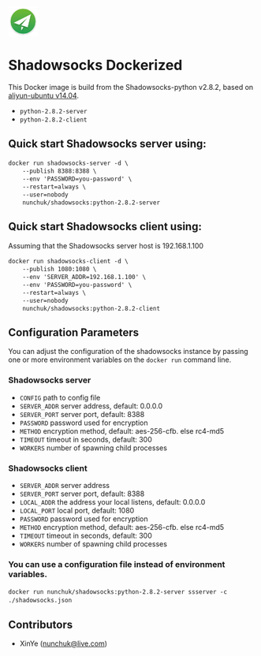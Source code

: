 <!--![image](./logo.png =60)-->
<img src="https://raw.githubusercontent.com/nunchuk/docker-shadowsocks/master/logo.png" width="60" />

# Shadowsocks Dockerized

This Docker image is build from the Shadowsocks-python v2.8.2, based on [aliyun-ubuntu v14.04](https://github.com/nunchuk/aliyun-ubuntu).

* `python-2.8.2-server`
* `python-2.8.2-client`

## Quick start Shadowsocks server using:

```
docker run shadowsocks-server -d \
    --publish 8388:8388 \
    --env 'PASSWORD=you-password' \
    --restart=always \
    --user=nobody
    nunchuk/shadowsocks:python-2.8.2-server
```

## Quick start Shadowsocks client using:

Assuming that the Shadowsocks server host is 192.168.1.100

```
docker run shadowsocks-client -d \
    --publish 1080:1080 \
    --env 'SERVER_ADDR=192.168.1.100' \
    --env 'PASSWORD=you-password' \
    --restart=always \
    --user=nobody
    nunchuk/shadowsocks:python-2.8.2-client
```

## Configuration Parameters

You can adjust the configuration of the shadowsocks instance by passing one or more environment variables on the `docker run` command line.

### Shadowsocks server

* `CONFIG`			path to config file
* `SERVER_ADDR`	server address, default: 0.0.0.0
* `SERVER_PORT`	server port, default: 8388
* `PASSWORD`		password used for encryption
* `METHOD`			encryption method, default: aes-256-cfb. else rc4-md5
* `TIMEOUT`		timeout in seconds, default: 300
* `WORKERS`		number of spawning child processes

### Shadowsocks client

* `SERVER_ADDR`	server address
* `SERVER_PORT`	server port, default: 8388
* `LOCAL_ADDR`		the address your local listens, default: 0.0.0.0
* `LOCAL_PORT`		local port, default: 1080
* `PASSWORD`		password used for encryption
* `METHOD`			encryption method, default: aes-256-cfb. else rc4-md5
* `TIMEOUT`		timeout in seconds, default: 300
* `WORKERS`		number of spawning child processes
  
### You can use a configuration file instead of environment variables.
  
`docker run nunchuk/shadowsocks:python-2.8.2-server ssserver -c ./shadowsocks.json
`

Contributors
-------------------
* XinYe (nunchuk@live.com)